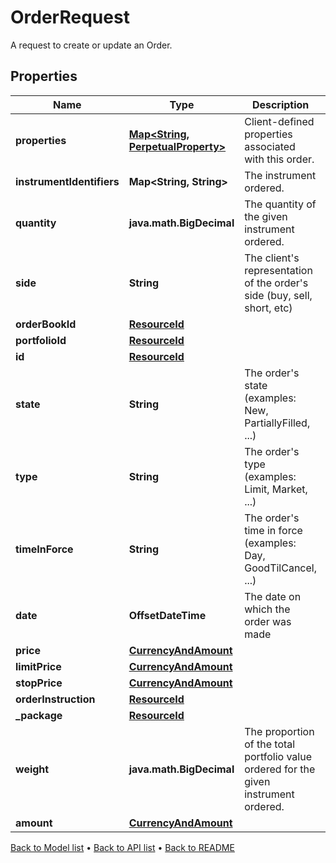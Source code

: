 

# OrderRequest

A request to create or update an Order.

## Properties

| Name | Type | Description | Notes |
|------------ | ------------- | ------------- | -------------|
|**properties** | [**Map&lt;String, PerpetualProperty&gt;**](PerpetualProperty.md) | Client-defined properties associated with this order. |  [optional] |
|**instrumentIdentifiers** | **Map&lt;String, String&gt;** | The instrument ordered. |  |
|**quantity** | **java.math.BigDecimal** | The quantity of the given instrument ordered. |  [optional] |
|**side** | **String** | The client&#39;s representation of the order&#39;s side (buy, sell, short, etc) |  |
|**orderBookId** | [**ResourceId**](ResourceId.md) |  |  [optional] |
|**portfolioId** | [**ResourceId**](ResourceId.md) |  |  [optional] |
|**id** | [**ResourceId**](ResourceId.md) |  |  |
|**state** | **String** | The order&#39;s state (examples: New, PartiallyFilled, ...) |  [optional] |
|**type** | **String** | The order&#39;s type (examples: Limit, Market, ...) |  [optional] |
|**timeInForce** | **String** | The order&#39;s time in force (examples: Day, GoodTilCancel, ...) |  [optional] |
|**date** | **OffsetDateTime** | The date on which the order was made |  [optional] |
|**price** | [**CurrencyAndAmount**](CurrencyAndAmount.md) |  |  [optional] |
|**limitPrice** | [**CurrencyAndAmount**](CurrencyAndAmount.md) |  |  [optional] |
|**stopPrice** | [**CurrencyAndAmount**](CurrencyAndAmount.md) |  |  [optional] |
|**orderInstruction** | [**ResourceId**](ResourceId.md) |  |  [optional] |
|**_package** | [**ResourceId**](ResourceId.md) |  |  [optional] |
|**weight** | **java.math.BigDecimal** | The proportion of the total portfolio value ordered for the given instrument ordered. |  [optional] |
|**amount** | [**CurrencyAndAmount**](CurrencyAndAmount.md) |  |  [optional] |



[Back to Model list](../README.md#documentation-for-models) &#8226; [Back to API list](../README.md#documentation-for-api-endpoints) &#8226; [Back to README](../README.md)


